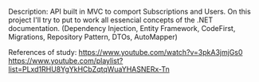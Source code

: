 Description: 
API built in MVC to comport Subscriptions and Users. 
On this project I'll try to put to work all essencial concepts of the .NET documentation.
(Dependency Injection, Entity Framework, CodeFirst, Migrations, Repository Pattern, DTOs, AutoMapper)

References of study:
https://www.youtube.com/watch?v=3pkA3jmjGs0
https://www.youtube.com/playlist?list=PLxd1RHU8YgYkHCbZqtqWuaYHASNERx-Tn
